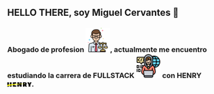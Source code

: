 ## HELLO THERE, soy Miguel Cervantes 👋

### Abogado de profesion <img src="Abogado.png" width="56">, actualmente me encuentro estudiando la carrera de FULLSTACK <img src="Programador.png" width="56"> con HENRY <img src="Henry.png" width="56">.

